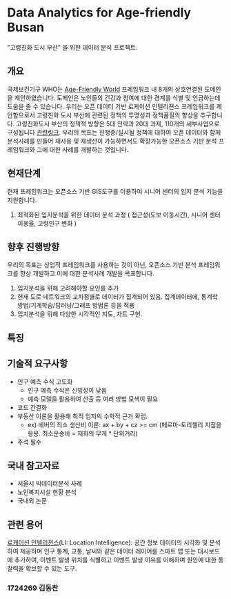 # Data Analytics for Age-friendly Busan
"고령친화 도시 부산" 을 위한 데이터 분석 프로젝트.

## 개요
국제보건기구 WHO는 [Age-Friendly World](https://extranet.who.int/agefriendlyworld/age-friendly-cities-framework/) 프레임워크 내 8개의 상호연결된 도메인을 제안하였습니다. 도메인은 노인들의 건강과 참여에 대한 경계를 식별 및 언급하는데 도움을 줄 수 있습니다. 우리는 오픈 데이터 기반 로케이션 인텔리젼스 프레임워크를 제안함으로서 고령친화 도시 부산에 관련된 정책의 투명성과 정책품질의 향상을 추구합니다. 고령친화도시 부산의 정책적 방향은 5대 전략과 20대 과제, 110개의 세부사업으로 구성됩니다 [관련링크](http://afc.bswdi.re.kr/Main.do). 우리의 목표는 진행중/실시될 정책에 대하여 오픈 데이터와 함께 분석사례를 만들어 재사용 및 재생산이 가능하면서도 확장가능한 오픈소스 기반 분석 프레임워크와 그에 대한 사례를 개발하는 것입니다.

## 현재단계
현재 프레임워크는 오픈소스 기반 GIS도구를 이용하여 시니어 센터의 입지 분석 기능을 지원합니다. 
1. 최적화된 입지분석을 위한 데이터 분석 과정 ( 접근성(도보 이동시간), 시니어 센터 이용율, 고령인구 변화 )

## 향후 진행방향
우리의 목표는 상업적 프레임워크를 사용하는 것이 아닌, 오픈소스 기반 분석 프레임워크를 향상 개발하고 이에 대한 분석사례 개발을 목표합니다.
1. 입지분석을 위해 고려해야할 요인를 추가
2. 현재 도로 네트워크의 교차점별로 데이터가 집계되어 있음. 집계데이터에, 통계학 방법/기계학습/딥러닝/그래프 방법론 등을 적용
3. 입지분석을 위해 다양한 시각적인 지도, 차트 구현.

## 특징


## 기술적 요구사항
- 인구 예측 수식 고도화
  - 인구 예측 수식은 신빙성이 낮음
  - 예측 모델을 활용하여 산출 등 여러 방법 모색이 필요 
- 코드 간결화
- 부동산 이론을 활용해 최적 입지의 수학적 근거 확립.
  - ex) 베버의 최소 생산비 이론: ax + by + cz >= cm (페르마-토리첼리 지점을 응용. 최소운송비 = 재화의 무게 * 단위거리)
- 주석 필수

## 국내 참고자료
- 서울시 빅데이터분석 사례 
- 노인복지시설 현황 분석
- 국내외 논문

## 관련 용어
[로케이션 인텔리젼스](https://www.esri.com/en-us/location-intelligence)(LI: Location Intelligence): 공간 정보 데이터의 시각화 및 분석하여 제공하며 인구 통계, 교통, 날씨와 같은 데이터 레이어를 스마트 맵 또는 대시보드에 추가하여, 이벤트 발생 위치를 식별하고 이벤트 발생 이유를 이해하며 원인에 대한 통찰력을 확보할 수 있는 도구.

### 1724269 김동찬
